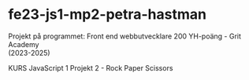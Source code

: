 # fe23-js1-mp2-petra-hastman

Projekt på programmet:
Front end webbutvecklare 200 YH-poäng - Grit Academy  
(2023-2025)

KURS
JavaScript 1
Projekt 2 - Rock Paper Scissors

